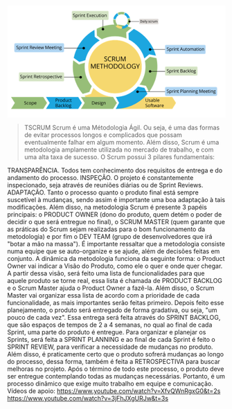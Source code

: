 
<img align="center"  src="https://github.com/DISPVAG/DISPVAG/blob/main/metodologia/scrum.png">

> TSCRUM
Scrum é uma Métodologia Ágil. Ou seja, é uma das formas de evitar processos longos e complicados que possam eventualmente falhar em algum momento. Além disso, Scrum é uma metodologia amplamente utilizada no mercado de trabalho, e com uma alta taxa de sucesso.
O Scrum possui 3 pilares fundamentais:

TRANSPARÊNCIA. Todos tem conhecimento dos requisitos de entrega e do andamento do processo.
INSPEÇÃO. O projeto é constantemente inspecionado, seja através de reuniões diárias ou de Sprint Reviews.
ADAPTAÇÃO. Tanto o processo quanto o produto final está sempre suscetível à mudanças, sendo assim é importante uma boa adaptação à tais modificações.
Além disso, na metodologia Scrum é presente 3 papéis principais: o PRODUCT OWNER (dono do produto, quem detém o poder de decidir o que será entregue no final), o SCRUM MASTER (quem garante que as práticas do Scrum sejam realizadas para o bom funcionamento da metodologia) e por fim o DEV TEAM (grupo de desenvolvedores que irá "botar a mão na massa"). É importante ressaltar que a metodologia consiste numa equipe que se auto-organize e se ajude, além de decisões feitas em conjunto.
A dinâmica da metodologia funciona da seguinte forma: o Product Owner vai indicar a Visão do Produto, como ele o quer e onde quer chegar. A partir dessa visão, será feito uma lista de funcionalidades para que aquele produto se torne real, essa lista é chamada de PRODUCT BACKLOG e o Scrum Master ajuda o Product Owner a fazê-la. Além disso, o Scrum Master vai organizar essa lista de acordo com a prioridade de cada funcionalidade, as mais importantes serão feitas primeiro. Depois feito esse planejamento, o produto será entregado de forma gradativa, ou seja, "um pouco de cada vez". Essa entrega será feita através do SPRINT BACKLOG, que são espaços de tempos de 2 a 4 semanas, no qual ao final de cada Sprint, uma parte do produto é entregue. Para organizar e planejar os Sprints, será feita a SPRINT PLANNING e ao final de cada Sprint é feito o SPRINT REVIEW, para verificar a necessidade de mudanças no produto. Além disso, é praticamente certo que o produto sofrerá mudanças ao longo do processo, dessa forma, também é feita a RETROSPECTIVA para buscar melhoras no projeto. Após o término de todo este processo, o produto deve ser entregue contemplando todas as mudanças necessárias. Portanto, é um processo dinâmico que exige muito trabalho em equipe e comunicação.
Vídeos de apoio: https://www.youtube.com/watch?v=XfvQWnRgxG0&t=2s
https://www.youtube.com/watch?v=3jFhJXgURJw&t=3s
